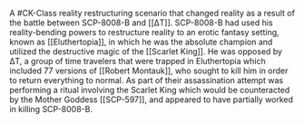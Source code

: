 A #CK-Class reality restructuring scenario that changed reality as a result of the battle between SCP-8008-B and [[ΔT]]. SCP-8008-B had used his reality-bending powers to restructure reality to an erotic fantasy setting, known as [[Eluthertopia]], in which he was the absolute champion and utilized the destructive magic of the [[Scarlet King]]. He was opposed by ΔT, a group of time travelers that were trapped in Eluthertopia which included 77 versions of [[Robert Montauk]], who sought to kill him in order to return everything to normal. As part of their assassination attempt was performing a ritual involving the Scarlet King which would be counteracted by the Mother Goddess [[SCP-597]], and appeared to have partially worked in killing SCP-8008-B.
